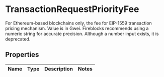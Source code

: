 

# TransactionRequestPriorityFee

For Ethereum-based blockchains only, the fee for EIP-1559 transaction pricing mechanism. Value is in Gwei.  Fireblocks recommends using a numeric string for accurate precision. Although a number input exists, it is deprecated.

## Properties

| Name | Type | Description | Notes |
|------------ | ------------- | ------------- | -------------|



